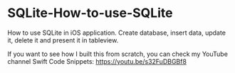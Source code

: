# SQLite-How-to-use-SQLite
How to use SQLite in iOS application. Create database, insert data, update it, delete it and present it in tableview.

If you want to see how I built this from scratch, you can check my YouTube channel Swift Code Snippets:
https://youtu.be/s32FuDBGBf8
